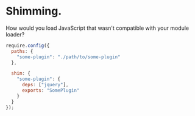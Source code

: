 Shimming.
=========

How would you load JavaScript that wasn't compatible with your module loader?

``` javascript
require.config({
  paths: {
    "some-plugin": "./path/to/some-plugin"
  },

  shim: {
    "some-plugin": {
      deps: ["jquery"],
      exports: "SomePlugin"
    }
  }
});
```

<style scoped>
  @host {
    background-color: #60B84F;
    color: #FFF;
  }
</style>

<script type="none" slide-notes>
  - Necessary because there is no other way to load this JS.

  1: Mapping the source to a friendly name.
  2: Using that friendly name to make a definition.

  - Effectively allows you to map global JavaScript to a module system.
</script>
